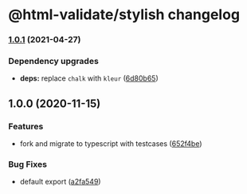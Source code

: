 # @html-validate/stylish changelog

### [1.0.1](https://gitlab.com/html-validate/stylish/compare/v1.0.0...v1.0.1) (2021-04-27)

### Dependency upgrades

- **deps:** replace `chalk` with `kleur` ([6d80b65](https://gitlab.com/html-validate/stylish/commit/6d80b65226ca1fbc4ddf24e035e37f8aac3b4cea))

## 1.0.0 (2020-11-15)

### Features

- fork and migrate to typescript with testcases ([652f4be](https://gitlab.com/html-validate/stylish/commit/652f4be99c539a3653f659c40d821bf39e8aad9b))

### Bug Fixes

- default export ([a2fa549](https://gitlab.com/html-validate/stylish/commit/a2fa5493ee5efd772213140d43d7e2f795887e50))
